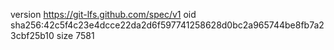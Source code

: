 version https://git-lfs.github.com/spec/v1
oid sha256:42c5f4c23e4dcce22da2d6f597741258628d0bc2a965744be8fb7a23cbf25b10
size 7581
